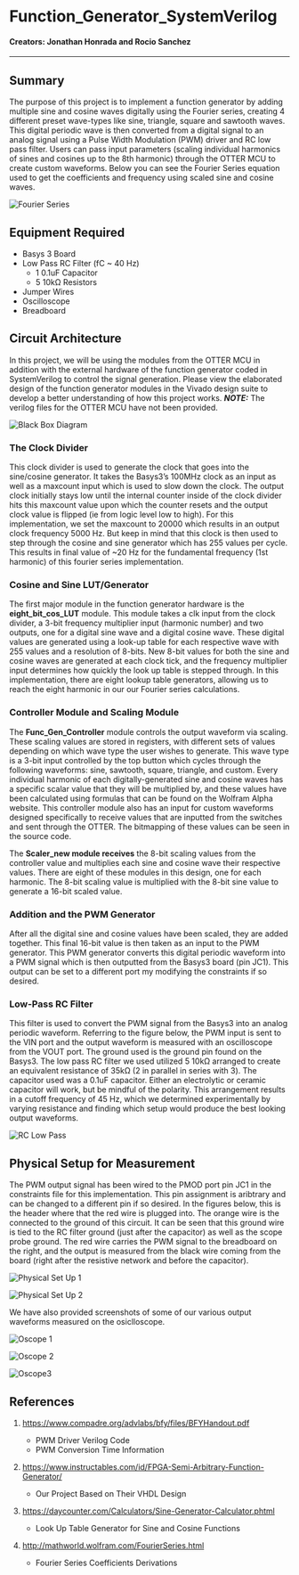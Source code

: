 # Function_Generator_SystemVerilog
#### Creators: Jonathan Honrada and Rocio Sanchez
-----
## Summary
The purpose of this project is to implement a function generator by adding multiple sine and cosine waves digitally using the Fourier series, creating 4 different preset wave-types like sine, triangle, square and sawtooth waves. This digital periodic wave is then converted from a digital signal to an analog signal using a Pulse Width Modulation (PWM) driver and RC low pass filter. Users can pass input parameters (scaling individual harmonics of sines and cosines up to the 8th harmonic) through the OTTER MCU to create custom waveforms. Below you can see the Fourier Series equation used to get the coefficients and frequency using scaled sine and cosine waves.

![Fourier Series](https://i.imgur.com/vigmnXx.png)

## Equipment Required
* Basys 3 Board
* Low Pass RC Filter (fC ~ 40 Hz)
    * 1 0.1uF Capacitor
    * 5 10kΩ Resistors
* Jumper Wires
* Oscilloscope
* Breadboard 

## Circuit Architecture
In this project, we will be using the modules from the OTTER MCU in addition with the external hardware of the function generator coded in SystemVerilog to control the signal generation. Please view the elaborated design of the function generator modules in the Vivado design suite to develop a better understanding of how this project works. **_NOTE:_** The verilog files for the OTTER MCU have not been provided.

![Black Box Diagram](https://i.imgur.com/3aEOZ9p.png)

### The Clock Divider
This clock divider is used to generate the clock that goes into the sine/cosine generator. It takes the Basys3’s 100MHz clock as an input as well as a maxcount input which is used to slow down the clock. The output clock initially stays low until the internal counter inside of the clock divider hits this maxcount value upon which the counter resets and the output clock value is flipped (ie from logic level low to high). For this implementation, we set the maxcount to 20000 which results in an output clock frequency 5000 Hz. But keep in mind that this clock is then used to step through the cosine and sine generator which has 255 values per cycle. This results in final value of ~20 Hz for the fundamental frequency (1st harmonic) of this fourier series implementation. 

### Cosine and Sine LUT/Generator
The first major module in the function generator hardware is the **eight_bit_cos_LUT** module. This module takes a clk input from the clock divider, a 3-bit frequency multiplier input (harmonic number) and two outputs, one for a digital sine wave and a digital cosine wave. These digital values are generated using a look-up table for each respective wave with 255 values and a resolution of 8-bits. New 8-bit values for both the sine and cosine waves are generated at each clock tick, and the frequency multiplier input determines how quickly the look up table is stepped through. In this implementation, there are eight lookup table generators, allowing us to reach the eight harmonic in our our Fourier series calculations.

### Controller Module and Scaling Module
The **Func_Gen_Controller** module controls the output waveform via scaling. These scaling values are stored in registers, with different sets of values depending on which wave type the user wishes to generate. This wave type is a 3-bit input controlled by the top button which cycles through the following waveforms: sine, sawtooth, square, triangle, and custom. Every individual harmonic of each digitally-generated sine and cosine waves has a specific scalar value that they will be multiplied by, and these values have been calculated using formulas that can be found on the Wolfram Alpha website. This controller module also has an input for custom waveforms designed specifically to receive values that are inputted from the switches and sent through the OTTER. The bitmapping of these values can be seen in the source code.

The **Scaler_new module receives** the 8-bit scaling values from the controller value and multiplies each sine and cosine wave their respective values. There are eight of these modules in this design, one for each harmonic. The 8-bit scaling value is multiplied with the 8-bit sine value to generate a 16-bit scaled value.

### Addition and the PWM Generator
After all the digital sine and cosine values have been scaled, they are added together. This final 16-bit value is then taken as an input to the PWM generator. This PWM generator converts this digital periodic waveform into a PWM signal which is then outputted from the Basys3 board (pin JC1). This output can be set to a different port my modifying the constraints if so desired.

### Low-Pass RC Filter
This filter is used to convert the PWM signal from the Basys3 into an analog periodic waveform. Referring to the figure below, the PWM input is sent to the VIN port and the output waveform is measured with an oscilloscope from the VOUT  port. The ground used is the ground pin found on the Basys3. The low pass RC filter we used utilized 5 10kΩ arranged to create an equivalent resistance of 35kΩ (2 in parallel in series with 3). The capacitor used was a 0.1uF capacitor. Either an electrolytic or ceramic capacitor will work, but be mindful of the polarity. This arrangement results in a cutoff frequency of 45 Hz, which we determined experimentally by varying resistance and finding which setup would produce the best looking output waveforms.

![RC Low Pass](https://i.imgur.com/EvG6OUe.png)

## Physical Setup for Measurement
The PWM output signal has been wired to the PMOD port pin JC1 in the constraints file for this implementation. This pin assignment is aribtrary and can be changed to a different pin if so desired. In the figures below, this is the header where that the red wire is plugged into. The orange wire is the connected to the ground of this circuit. It can be seen that this ground wire is tied to the RC filter ground (just after the capacitor) as well as the scope probe ground. The red wire carries the PWM signal to the breadboard on the right, and the output is measured from the black wire coming from the board (right after the resistive network and before the capacitor). 

![Physical Set Up 1](https://i.imgur.com/bQWsLIm.png)

![Physical Set Up 2](https://i.imgur.com/cqpkFIC.png)

We have also provided screenshots of some of our various output waveforms measured on the osiclloscope.

![Oscope 1](https://i.imgur.com/pU77jih.png)

![Oscope 2](https://i.imgur.com/IPjqNpO.png)

![Oscope3](https://i.imgur.com/wFI8SAz.png)

## References
1. https://www.compadre.org/advlabs/bfy/files/BFYHandout.pdf
      * PWM Driver Verilog Code
      * PWM Conversion Time Information

2. https://www.instructables.com/id/FPGA-Semi-Arbitrary-Function-Generator/
      * Our Project Based on Their VHDL Design 

3. https://daycounter.com/Calculators/Sine-Generator-Calculator.phtml
      * Look Up Table Generator for Sine and Cosine Functions

4. http://mathworld.wolfram.com/FourierSeries.html
      * Fourier Series Coefficients Derivations
